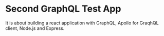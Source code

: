 # Second GraphQL Test App
It is about building a react application with GraphQL, Apollo for GraqhQL client, Node.js and Express.
